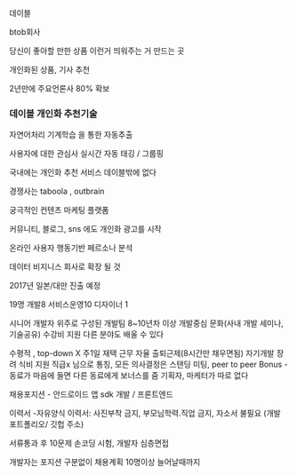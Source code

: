데이블

btob회사

당신이 좋아할 만한 상품 이런거 띄워주는 거 만드는 곳

개인화된 상품, 기사 추천

2년만에 주요언론사 80% 확보

### 데이블 개인화 추천기술 

자연어처리 기계학습 을 통한 자동추출

사용자에 대한 관심사 실시간 자동 태깅 / 그룹핑

국내에는 개인화 추천 서비스 데이블밖에 없다

경쟁사는 taboola , outbrain


궁극적인 컨텐츠 마케팅 플랫폼

커뮤니티, 블로그, sns 에도 개인화 광고를 시작


온라인 사용자 행동기반 페르소나 분석

데이터 비지니스 회사로 확장 될 것

2017년 일본/대만 진출 예정

19명 개발8 서비스운영10 디자이너 1

시니어 개발자 위주로 구성된 개발팀 8~10년차 이상
개발중심 문화(사내 개발 세미나, 기술공유)
수강비 지원 다른 분야도 배울 수 있다

수평적 , top-down X
주1일 재택 근무
자율 출퇴근제(8시간만 채우면됨)
자기개발 장려
식비 지원
직급x 님으로 통칭, 모든 의사결정은 스탠딩 미팅, 
peer to peer Bonus - 동료가 마음에 들면 다른 동료에게 보너스를 줌
기획자, 마케터가 따로 없다


채용포지션 - 안드로이드 앱 sdk 개발 / 프론트엔드

이력서 -자유양식 이력서: 사진부착 금지, 부모님학력.직업 금지, 자소서 불필요 (개발 포트폴리오/ 깃헙 주소)

서류통과 후 10문제 손코딩 시험, 개발자 심층면접

개발자는 포지션 구분없이 채용계획 10명이상 늘어날때까지
